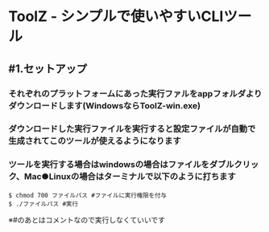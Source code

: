 # ToolZ - シンプルで使いやすいCLIツール
## #1.セットアップ
### それぞれのプラットフォームにあった実行ファルをappフォルダよりダウンロードします(WindowsならToolZ-win.exe)
### ダウンロードした実行ファイルを実行すると設定ファイルが自動で生成されてこのツールが使えるようになります
### ツールを実行する場合はwindowsの場合はファイルをダブルクリック、Mac●Linuxの場合はターミナルで以下のように打ちます
```shell
$ chmod 700 ファイルパス #ファイルに実行権限を付与
$ ./ファイルパス #実行
```
※#のあとはコメントなので実行しなくていいです

